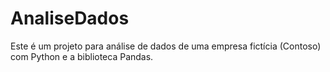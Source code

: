 # AnaliseDados
Este é um projeto para análise de dados de uma empresa fictícia (Contoso) com Python e a biblioteca Pandas.
